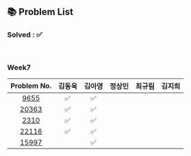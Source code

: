 ## 📚 Problem List 

### Solved : ✅

<br>

### Week7

|Problem No.|김동욱|김아영|정상민|최규림|김지희|
|:-----------:|:-----:|:----:|:----:|:----:|:----:|
|[9655](https://www.acmicpc.net/problem/9655)|✅   | ✅  |  |  |  |
|[20363](https://www.acmicpc.net/problem/20363)| ✅  |✅   |  |  |  |
|[2310](https://www.acmicpc.net/problem/2310)|  ✅ | ✅  |  |   |  |
|[22116](https://www.acmicpc.net/problem/22116)| ✅  | ✅  |  |   |  |
|[15997](https://www.acmicpc.net/problem/15997)|   | ✅  | |   |  |  |

